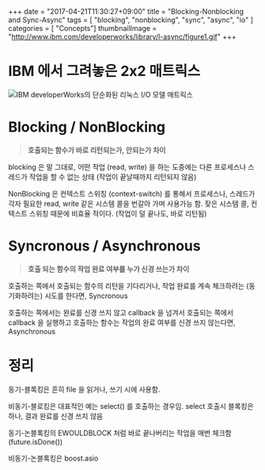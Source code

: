 +++
date        = "2017-04-21T11:30:27+09:00"
title       = "Blocking-Nonblocking and Sync-Async"
tags        = [ "blocking", "nonblocking", "sync", "async", "io" ]
categories = [ "Concepts"]
thumbnailImage = "http://www.ibm.com/developerworks/library/l-async/figure1.gif"
+++

# IBM 에서 그려놓은 2x2 매트릭스

![IBM developerWorks의 단순화된 리눅스 I/O 모델 매트릭스](http://www.ibm.com/developerworks/library/l-async/figure1.gif)

# Blocking / NonBlocking

>**호출되는 함수가 바로 리턴되는가, 안되는가 차이**

blocking 은 말 그대로, 어떤 작업 (read, write) 을 하는 도중에는 다른 프로세스나 스레드가 작업을 할 수 없는 상태 (작업이 끝날때까지 리턴되지 않음)

NonBlocking 은
컨텍스트 스위칭 (context-switch) 를 통해서 프로세스나, 스레드가 각자 필요한 read, write 같은 시스템 콜을 번갈아 가며 사용가능 함.
잦은 시스템 콜, 컨텍스트 스위칭 때문에 비효율 적이다.
(작업이 덜 끝나도, 바로 리턴됨)

# Syncronous / Asynchronous

>**호출 되는 함수의 작업 완료 여부를 누가 신경 쓰는가 차이**

호출하는 쪽에서 호출되는 함수의 리턴을 기다리거나, 작업 완료를 계속 체크하려는 (동기화하려는) 시도를 한다면, Syncronous

호출하는 쪽에서는 완료를 신경 쓰지 않고 callback 을 넘겨서 호출되는 쪽에서 callback 을 실행하고 호출하는 함수는 작업의 완료 여부를 신경 쓰지 않는다면, Asynchronous

# 정리

동기-블록킹은 흔히 file 을 읽거나, 쓰기 시에 사용함.

비동기-블로킹은 대표적인 예는 select() 를 호출하는 경우임. select 호출시 블록킹은 하나, 결과 완료를 신경 쓰지 않음

동기-논블록킹의 EWOULDBLOCK 처럼 바로 끝나버리는 작업을 매번 체크함 (future.isDone())

비동기-논블록킹은 boost.asio



